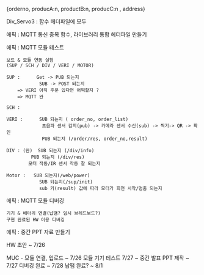 {orderno, producA:n, productB:n, producC:n , address}

Div_Servo3 : 함수 헤더파일에 모두

에픽 : MQTT 통신
	중복 함수, 라이브러리 통합 헤더파일 만들기

에픽 : MQTT 모듈 테스트

	보드 & 모듈 연동 실험
	(SUP / SCH / DIV / VERI / MOTOR)

	SUP :      Get -> PUB 되는지
        		SUB -> POST 되는지
		=> VERI 아직 주문 있다면 어떡할지 ? 
		=> MQTT 완

	SCH : 

	VERI :      SUB 되는지 ( order_no, order_list)
        	 	 초음파 센서 감지(pub) -> 카메라 센서 수신(sub) -> 찍기-> QR -> 확인
         		 PUB 되는지 (/order/res, order_no,result)

	DIV : (완)  SUB 되는지 (/div/info)
       		 PUB 되는지 (/div/res)
       		모터 작동/IR 센서 작동 잘 되는지

	Motor :   SUB 되는지(/web/power)
           		SUB 되는지(/sup/init)
           		sub 키(result) 값에 따라 모터가 회전 시작/멈춤 되는지

에픽 : MQTT 모듈 디버깅

	기기 & 배터리 연결(납땜? 임시 브레드보드?)
	구현 완료된 HW 이용 디버깅

에픽 : 중간 PPT 자료 만들기




HW 초안 ~ 7/26

MUC - 모듈 연결, 업로드 ~ 7/26
모듈 기기  테스트 7/27 ~
중간 발표 PPT 제작  ~ 7/27
디버깅 완료 ~ 7/28
납땜 완료? ~ 8/1
